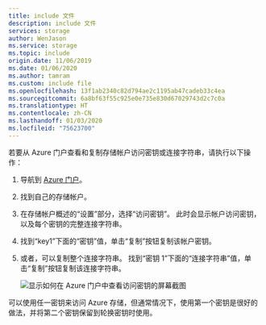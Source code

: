 ```yaml
---
title: include 文件
description: include 文件
services: storage
author: WenJason
ms.service: storage
ms.topic: include
origin.date: 11/06/2019
ms.date: 01/06/2020
ms.author: tamram
ms.custom: include file
ms.openlocfilehash: 13f1ab2340c82d794ae2c1195ab47cadeb33c4ea
ms.sourcegitcommit: 6a8bf63f55c925e0e735e830d67029743d2c7c0a
ms.translationtype: HT
ms.contentlocale: zh-CN
ms.lasthandoff: 01/03/2020
ms.locfileid: "75623700"
---
```

若要从 Azure 门户查看和复制存储帐户访问密钥或连接字符串，请执行以下操作：

1. 导航到 [Azure 门户](https://portal.azure.cn)。
2. 找到自己的存储帐户。
3. 在存储帐户概述的“设置”部分，选择“访问密钥”。   此时会显示帐户访问密钥，以及每个密钥的完整连接字符串。
4. 找到“key1”下面的“密钥”值，单击“复制”按钮复制该帐户密钥。   
5. 或者，可以复制整个连接字符串。 找到“密钥 1”下面的“连接字符串”值，单击“复制”按钮复制该连接字符串。   

    ![显示如何在 Azure 门户中查看访问密钥的屏幕截图](media/storage-view-keys-include/portal-connection-string.png)

可以使用任一密钥来访问 Azure 存储，但通常情况下，使用第一个密钥是很好的做法，并将第二个密钥保留到轮换密钥时使用。

